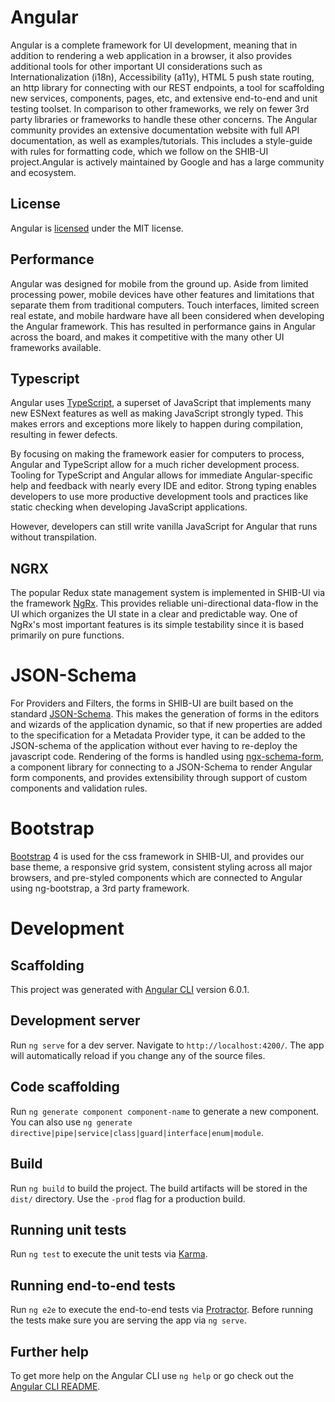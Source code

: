 # Angular

Angular is a complete framework for UI development, meaning that in addition to rendering a web application in a browser, it also provides additional tools for other important UI considerations such as Internationalization (i18n), Accessibility (a11y), HTML 5 push state routing, an http library for connecting with our REST endpoints, a tool for scaffolding new services, components, pages, etc, and extensive end-to-end and unit testing toolset. In comparison to other frameworks, we rely on fewer 3rd party libraries or frameworks to handle these other concerns. The Angular community provides an extensive documentation website with full API documentation, as well as examples/tutorials. This includes a style-guide with rules for formatting code, which we follow on the SHIB-UI project.Angular is actively maintained by Google and has a large community and ecosystem.

## License

Angular is [licensed](https://angular.io/license) under the MIT license.

## Performance

Angular was designed for mobile from the ground up. Aside from limited processing power, mobile devices have other features and limitations that separate them from traditional computers. Touch interfaces, limited screen real estate, and mobile hardware have all been considered when developing the Angular framework. This has resulted in performance gains in Angular across the board, and makes it competitive with the many other UI frameworks available.

## Typescript

Angular uses [TypeScript](https://www.typescriptlang.org/), a superset of JavaScript that implements many new ESNext features as well as making JavaScript strongly typed. This makes errors and exceptions  more likely to happen during compilation, resulting in fewer defects.

By focusing on making the framework easier for computers to process, Angular and TypeScript allow for a much richer development process. Tooling for TypeScript and Angular allows for immediate Angular-specific help and feedback with nearly every IDE and editor. Strong typing enables developers to use more productive development tools and practices like static checking when developing JavaScript applications.

However, developers can still write vanilla JavaScript for Angular that runs without transpilation.

## NGRX

The popular Redux state management system is implemented in SHIB-UI via the framework [NgRx](http://ngrx.github.io/). This provides reliable uni-directional data-flow in the UI which organizes the UI state in a clear and predictable way. One of NgRx's most important features is its simple testability since it is based primarily on pure functions.

# JSON-Schema

For Providers and Filters, the forms in SHIB-UI are built based on the standard [JSON-Schema](http://json-schema.org/). This makes the generation of forms in the editors and wizards of the application dynamic, so that if new properties are added to the specification for a Metadata Provider type, it can be added to the JSON-schema of the application without ever having to re-deploy the javascript code. Rendering of the forms is handled using [ngx-schema-form](https://github.com/makinacorpus/ngx-schema-form), a component library for connecting to a JSON-Schema to render Angular form components, and provides extensibility through support of custom components and validation rules.

# Bootstrap

[Bootstrap](http://getbootstrap.com/) 4 is used for the css framework in SHIB-UI, and provides our base theme, a responsive grid system, consistent styling across all major browsers, and pre-styled components which are connected to Angular using ng-bootstrap, a 3rd party framework.

# Development

## Scaffolding

This project was generated with [Angular CLI](https://github.com/angular/angular-cli) version 6.0.1.

## Development server

Run `ng serve` for a dev server. Navigate to `http://localhost:4200/`. The app will automatically reload if you change any of the source files.

## Code scaffolding

Run `ng generate component component-name` to generate a new component. You can also use `ng generate directive|pipe|service|class|guard|interface|enum|module`.

## Build

Run `ng build` to build the project. The build artifacts will be stored in the `dist/` directory. Use the `-prod` flag for a production build.

## Running unit tests

Run `ng test` to execute the unit tests via [Karma](https://karma-runner.github.io).

## Running end-to-end tests

Run `ng e2e` to execute the end-to-end tests via [Protractor](http://www.protractortest.org/).
Before running the tests make sure you are serving the app via `ng serve`.

## Further help

To get more help on the Angular CLI use `ng help` or go check out the [Angular CLI README](https://github.com/angular/angular-cli/blob/master/README.md).
